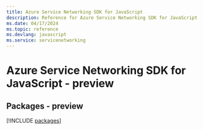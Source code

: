 ```yaml
---
title: Azure Service Networking SDK for JavaScript
description: Reference for Azure Service Networking SDK for JavaScript
ms.date: 04/17/2024
ms.topic: reference
ms.devlang: javascript
ms.service: servicenetworking
---
```

# Azure Service Networking SDK for JavaScript - preview
## Packages - preview
[!INCLUDE [packages](service-networking-index.md)]